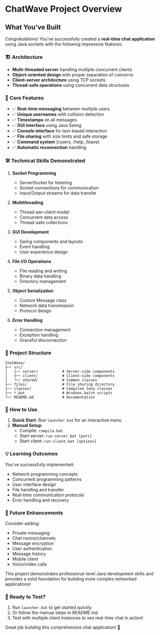 # ChatWave Project Overview

## What You've Built

Congratulations! You've successfully created a **real-time chat application** using Java sockets with the following impressive features:

### 🏗️ **Architecture**
- **Multi-threaded server** handling multiple concurrent clients
- **Object-oriented design** with proper separation of concerns
- **Client-server architecture** using TCP sockets
- **Thread-safe operations** using concurrent data structures

### 🎯 **Core Features**
- ✅ **Real-time messaging** between multiple users
- ✅ **Unique usernames** with collision detection
- ✅ **Timestamps** on all messages
- ✅ **GUI interface** using Java Swing
- ✅ **Console interface** for text-based interaction
- ✅ **File sharing** with size limits and safe storage
- ✅ **Command system** (/users, /help, /leave)
- ✅ **Automatic reconnection** handling

### 🛠️ **Technical Skills Demonstrated**

1. **Socket Programming**
   - ServerSocket for listening
   - Socket connections for communication
   - Input/Output streams for data transfer

2. **Multithreading**
   - Thread-per-client model
   - Concurrent data access
   - Thread-safe collections

3. **GUI Development**
   - Swing components and layouts
   - Event handling
   - User experience design

4. **File I/O Operations**
   - File reading and writing
   - Binary data handling
   - Directory management

5. **Object Serialization**
   - Custom Message class
   - Network data transmission
   - Protocol design

6. **Error Handling**
   - Connection management
   - Exception handling
   - Graceful disconnection

### 📁 **Project Structure**
```
ChatWave/
├── src/
│   ├── server/           # Server-side components
│   ├── client/           # Client-side components
│   └── shared/           # Common classes
├── files/                # File sharing directory
├── classes/              # Compiled Java classes
├── *.bat                 # Windows batch scripts
└── README.md             # Documentation
```

### 🚀 **How to Use**

1. **Quick Start**: Run `launcher.bat` for an interactive menu
2. **Manual Setup**:
   - Compile: `compile.bat`
   - Start server: `run-server.bat [port]`
   - Start client: `run-client.bat [options]`

### 💡 **Learning Outcomes**

You've successfully implemented:
- Network programming concepts
- Concurrent programming patterns
- User interface design
- File handling and transfer
- Real-time communication protocols
- Error handling and recovery

### 🔧 **Future Enhancements**

Consider adding:
- Private messaging
- Chat rooms/channels
- Message encryption
- User authentication
- Message history
- Mobile client
- Voice/video calls

This project demonstrates professional-level Java development skills and provides a solid foundation for building more complex networked applications!

### 🎯 **Ready to Test?**

1. Run `launcher.bat` to get started quickly
2. Or follow the manual steps in README.md
3. Test with multiple client instances to see real-time chat in action!

Great job building this comprehensive chat application! 🎉

